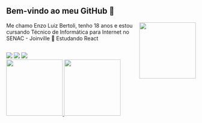 ## Bem-vindo ao meu GitHub 👋
<img align="right" height=150px width=150px src="https://user-images.githubusercontent.com/98707474/191408519-b9236392-4bde-4d2f-a4ee-bbf9ee631bda.png">
Me chamo Enzo Luiz Bertoli, tenho 18 anos e estou cursando Técnico de Informática para Internet no SENAC - Joinville
🌱 Estudando React

##

<div>
  <div> 
  <a href="https://instagram.com/Enzoluizb" target="_blank"><img src="https://img.shields.io/badge/-Instagram-%23E4405F?style=for-the-badge&logo=instagram&logoColor=white" target="_blank"></a>
  <a href = "mailto:enzoluiz.brt@gmail.com "><img src="https://img.shields.io/badge/-Gmail-%23333?style=for-the-badge&logo=gmail&logoColor=blue" target="_blank"></a>
  <a href="https://www.linkedin.com/in/enzo-luiz-bertoli-1557aa233/" target="_blank"><img src="https://img.shields.io/badge/-LinkedIn-%230077B5?style=for-the-badge&logo=linkedin&logoColor=white" target="_blank"></a> 
  </div>
  <a href="https://github.com/Enzoluizb">
  <img height="150em" margin-right="30em" src="https://github-readme-stats.vercel.app/api?username=Enzoluizb&show_icons=true&theme=dracula&include_all_commits=true&count_private=true"/>
  <img height="150em" src="https://github-readme-stats.vercel.app/api/top-langs/?username=Enzoluizb&layout=compact&langs_count=7&theme=dracula"/>
</div>

##

 
 
  
 
